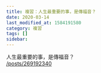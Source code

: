 ```yaml
---
title: 複習：人生最重要的事，是傳福音？
date: 2020-03-14
last_modified_at: 1584191580
category: 複習
tags: []
sidebar: 
---
```


<p>人生最重要的事，是傳福音？<br/>
<a href="/posts/269192340" target="_blank">/posts/269192340</a></p>
<p> </p>
